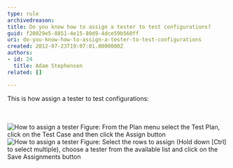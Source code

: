 ```yaml
---
type: rule
archivedreason: 
title: Do you know how to assign a tester to test configurations?
guid: f20029e5-8851-4e15-80d9-4dce59b560ff
uri: do-you-know-how-to-assign-a-tester-to-test-configurations
created: 2012-07-23T19:07:01.0000000Z
authors:
- id: 24
  title: Adam Stephensen
related: []

---
```



<p>This is how assign a tester to test configurations&#58;</p>
<br><excerpt class='endintro'></excerpt><br>
<img src="/PublishingImages/assign-tester-1.jpg" alt="How to assign a tester" class="ms-rteCustom-ImageArea" />
<span class="ms-rteCustom-FigureNormal">Figure&#58; From the Plan menu select the Test Plan, click on the Test Case and then click the Assign button</span>

<img src="/PublishingImages/assign-tester-2.jpg" alt="How to assign a tester" class="ms-rteCustom-ImageArea" />
<span class="ms-rteCustom-FigureNormal">Figure&#58; Select the rows to assign (Hold down [Ctrl] to select multiple), choose a tester from the available list and click on the Save Assignments button</span>


